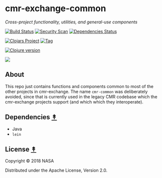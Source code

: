 # cmr-exchange-common

*Cross-project functionality, utilities, and general-use components*

[![Build Status][travis-badge]][travis]
[![Security Scan][security-scan-badge]][travis]
[![Dependencies Status][deps-badge]][travis]

[![Clojars Project][clojars-badge]][clojars]
[![Tag][tag-badge]][tag]

[![Clojure version][clojure-v]](project.clj)

[![][logo]][logo]


## About

This repo just contains functions and components common to most of the other
projects in cmr-exchange. The name `cmr-common` was deliberately avoided, since
that is currently used in the legacy CMR codebase which the cmr-exchange
projects support (and which which they interoperate).


## Dependencies [&#x219F;](#contents)

* Java
* `lein`


## License [&#x219F;](#contents)

Copyright © 2018 NASA

Distributed under the Apache License, Version 2.0.


<!-- Named page links below: /-->

[logo]: https://avatars2.githubusercontent.com/u/32934967?s=200&v=4
[travis]: https://travis-ci.org/cmr-exchange/cmr-exchange-common
[travis-badge]: https://travis-ci.org/cmr-exchange/cmr-exchange-common.png?branch=master
[deps-badge]: https://img.shields.io/badge/deps%20check-passing-brightgreen.svg
[tag-badge]: https://img.shields.io/github/tag/cmr-exchange/cmr-exchange-common.svg
[tag]: https://github.com/cmr-exchange/cmr-exchange-common/tags
[clojure-v]: https://img.shields.io/badge/clojure-1.9.0-blue.svg
[clojars]: https://clojars.org/gov.nasa.earthdata/cmr-exchange-common
[clojars-badge]: https://img.shields.io/clojars/v/gov.nasa.earthdata/cmr-exchange-common.svg
[security-scan-badge]: https://img.shields.io/badge/nvd%2Fsecurity%20scan-passing-brightgreen.svg
